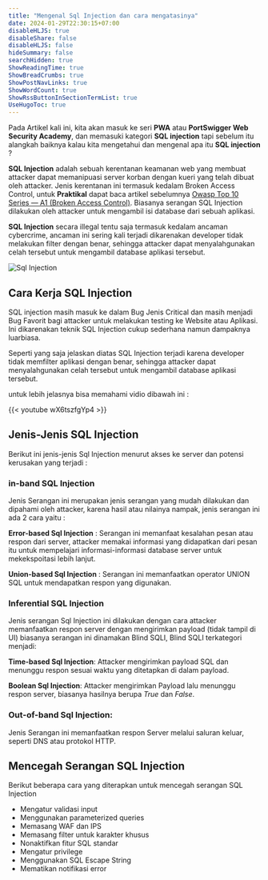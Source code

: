 ```yaml
---
title: "Mengenal Sql Injection dan cara mengatasinya"
date: 2024-01-29T22:30:15+07:00
disableHLJS: true 
disableShare: false
disableHLJS: false
hideSummary: false
searchHidden: true
ShowReadingTime: true
ShowBreadCrumbs: true
ShowPostNavLinks: true
ShowWordCount: true
ShowRssButtonInSectionTermList: true
UseHugoToc: true
---
```


Pada Artikel kali ini, kita akan masuk ke seri **PWA** atau **PortSwigger Web Security Academy**, dan memasuki kategori **SQL injection** tapi sebelum itu alangkah baiknya kalau kita mengetahui dan mengenal apa itu **SQL injection** ?

**SQL Injection** adalah sebuah kerentanan keamanan web yang membuat attacker dapat memanipuasi server korban dengan kueri yang telah dibuat oleh attacker. Jenis kerentanan ini termasuk kedalam Broken Access Control, untuk **Praktikal** dapat baca artikel sebelumnya [Owasp Top 10 Series — A1 (Broken Access Control)](/posts/owasp-top-ten/owasp-broken-access-control/). Biasanya serangan SQL Injection dilakukan oleh attacker untuk mengambil isi database dari sebuah aplikasi.

**SQL Injection** secara illegal tentu saja termasuk kedalam ancaman cybercrime, ancaman ini sering kali terjadi dikarenakan developer tidak melakukan filter dengan benar, sehingga attacker dapat menyalahgunakan celah tersebut untuk mengambil database aplikasi tersebut.

![Sql Injection](https://blogger.googleusercontent.com/img/b/R29vZ2xl/AVvXsEj9PP9lED0qoI2N4t87rowN5y17vmNEcQ3Gcgfz-vPJxQi5sPhozF4zpxTkmvzfMm2TbTEp8qEUYpMjlHmdVoG1xJ9t2uWAeo-QUXhpYn8NDkD54WXb-APOrv2g4M_W6SV7hWhub7XtN7g49fBYWPzUm7zPISK7YrmtycsyMndOP4GIrmRwZCVtBa9xG_E/s1280/sql-injection.webp)

## Cara Kerja SQL Injection

SQL injection masih masuk ke dalam Bug Jenis Critical dan masih menjadi Bug Favorit bagi attacker untuk melakukan testing ke Website atau Aplikasi. Ini dikarenakan teknik SQL Injection cukup sederhana namun dampaknya luarbiasa.

Seperti yang saja jelaskan diatas SQL Injection terjadi karena developer tidak memfilter aplikasi dengan benar, sehingga attacker dapat menyalahgunakan celah tersebut untuk mengambil database aplikasi tersebut.

untuk lebih jelasnya bisa memahami vidio dibawah ini :

{{< youtube wX6tszfgYp4 >}}

## Jenis-Jenis SQL Injection

Berikut ini jenis-jenis Sql Injection menurut akses ke server dan potensi kerusakan yang terjadi :

### in-band SQL Injection

Jenis Serangan ini merupakan jenis serangan yang mudah dilakukan dan dipahami oleh attacker, karena hasil atau nilainya nampak, jenis serangan ini ada 2 cara yaitu :

**Error-based Sql Injection** : Serangan ini memanfaat kesalahan pesan atau respon dari server, attacker memakai informasi yang didapatkan dari pesan itu untuk mempelajari informasi-informasi database server untuk mekekspoitasi lebih lanjut.

**Union-based Sql Injection** : Serangan ini memanfaatkan operator UNION SQL untuk mendapatkan respon yang digunakan.

### Inferential SQL Injection

Jenis serangan Sql Injection ini dilakukan dengan cara attacker memanfaatkan respon server dengan mengirimkan payload (tidak tampil di UI) biasanya serangan ini dinamakan Blind SQLI, Blind SQLI terkategori menjadi:

**Time-based Sql Injection**: Attacker mengirimkan payload SQL dan menunggu respon sesuai waktu yang ditetapkan di dalam payload.

**Boolean Sql Injection**: Attacker mengirimkan Payload lalu menunggu respon server, biasanya hasilnya berupa _True_ dan _False_.

### Out-of-band Sql Injection:

Jenis Serangan ini memanfaatkan respon Server melalui saluran keluar, seperti DNS atau protokol HTTP.

## Mencegah Serangan SQL Injection

Berikut beberapa cara yang diterapkan untuk mencegah serangan SQL Injection

- Mengatur validasi input
- Menggunakan parameterized queries
- Memasang WAF dan IPS
- Memasang filter untuk karakter khusus
- Nonaktifkan fitur SQL standar
- Mengatur privilege
- Menggunakan SQL Escape String
- Mematikan notifikasi error
